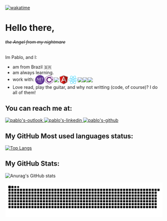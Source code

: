 [![wakatime](https://wakatime.com/badge/user/d7c5b0b7-2925-46f5-8f49-fdb903662f23.svg)](https://wakatime.com/@d7c5b0b7-2925-46f5-8f49-fdb903662f23)

# Hello there,
###### ~~the Angel from my nightmare~~
Im Pablo, and I:
- am from Brazil :brazil:
- am always learning.
- work with:
<img align="center" style="max-width=100%;" width="30px" heigth="30px" src="https://github.com/devicons/devicon/blob/v2.15.1/icons/dotnetcore/dotnetcore-original.svg"><img align="center" style="max-width=100%;" width="30px" heigth="30px" src="https://github.com/devicons/devicon/blob/v2.15.1/icons/csharp/csharp-line.svg"><img align="center" style="max-width=100%;" width="30px" heigth="30px" src="https://cdn.jsdelivr.net/gh/devicons/devicon/icons/microsoftsqlserver/microsoftsqlserver-plain.svg"><img align="center" style="max-width=100%;" width="30px" heigth="30px" src="https://github.com/devicons/devicon/blob/v2.15.1/icons/angularjs/angularjs-original.svg"><img align="center" style="max-width=100%;" width="30px" heigth="30px" src="https://github.com/devicons/devicon/blob/v2.15.1/icons/react/react-original.svg"><img align="center" style="max-width=100%;" width="30px" heigth="30px" src="https://cdn.jsdelivr.net/gh/devicons/devicon/icons/html5/html5-original.svg"><img align="center" style="max-width=100%;" width="30px" heigth="30px" src="https://cdn.jsdelivr.net/gh/devicons/devicon/icons/css3/css3-original.svg"><img align="center" style="max-width=100%;" width="30px" heigth="30px" src="https://cdn.jsdelivr.net/gh/devicons/devicon/icons/javascript/javascript-original.svg">
- Love read, play the guitar, and why not writting (code, of course)? I do all of them!

## You can reach me at:
<div>
 
<a href="mailto:pablo.venino@hotmail.com">
 <img heigth="100px" width="180x" alt="pablo's-outlook" src="https://img.shields.io/badge/Microsoft_Outlook-0078D4?style=for-the-badge&logo=microsoft-outlook&logoColor=white"
</a>

<a href="https://www.linkedin.com/in/pablovenino/">
 <img heigth="30px" width="30px" alt="pablo's-linkedin" src="https://cdn.jsdelivr.net/gh/devicons/devicon/icons/linkedin/linkedin-original.svg">
</a>

<a href="https://github.com/PabloVenino" target="_blank">
 <img heigth="30px" width="30px" alt="pablo's-github" src="https://cdn.jsdelivr.net/gh/devicons/devicon/icons/github/github-original-wordmark.svg">
</a>

</div>

## My GitHub Most used languages status:
[![Top Langs](https://github-readme-stats.vercel.app/api/top-langs/?username=pablovenino)](https://github.com/pablovenino/github-readme-stats)

## My GitHub Stats:
![Anurag's GitHub stats](https://github-readme-stats.vercel.app/api?username=pablovenino&show_icons=true&theme=dracula)
 
![Snake animation](https://github.com/pablovenino/pablovenino/blob/output/github-contribution-grid-snake.svg)
